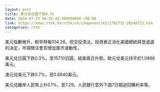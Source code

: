 ```yaml
---
layout: post
title: 美元兌日圓下跌0.3%
date: 2024-07-23 06:56:48.000000000 +08:00
link: https://news.rthk.hk/rthk/ch/component/k2/1762732-20240723.htm
categories: rthk
---
```


美元指數微升，較早時報104.28，但交投清淡，投資者正消化美國總統拜登退選的決定，市場關注會否增加匯市波動性。

美元兌日圓下跌0.3%，至157.10日圓，結束兩日升勢。歐元兌美元持平於1.0886美元。

澳元兌美元下跌0.7%，至0.6640美元。

美元兌離岸人民幣上升0.1%，至7.29。人民銀行意外下調7日期逆回購利率等。
